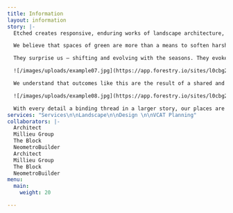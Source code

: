 ```yaml
---
title: Information
layout: information
story: |-
  Etched creates responsive, enduring works of landscape architecture, that cultivate connections between people and their environments.

  We believe that spaces of green are more than a means to soften harsh edges and angular lines. They’re a place of calm in an otherwise kinetic life. A lens to capture northern light.

  They surprise us — shifting and evolving with the seasons. They evoke the imagination. They’re a complex tapestry of colour, texture, form and materiality.

  ![/images/uploads/example07.jpg](https://app.forestry.io/sites/l0cbg2rjvsn3na/body-media//images/uploads/example07.jpg)

  We understand that outcomes like this are the result of a shared and collaborative journey between our team, and our network of designers and makers. They care as much as we do. And for that reason, our places feel different.

  ![/images/uploads/example08.jpg](https://app.forestry.io/sites/l0cbg2rjvsn3na/body-media//images/uploads/example08.jpg)

  With every detail a binding thread in a larger story, our places are etched in time.
services: "Services\n\nLandscape\n\nDesign \n\nVCAT Planning"
collaborators: |-
  Architect
  Millieu Group
  The Block
  NeometroBuilder
  Architect
  Millieu Group
  The Block
  NeometroBuilder
menu:
  main:
    weight: 20

---
```

